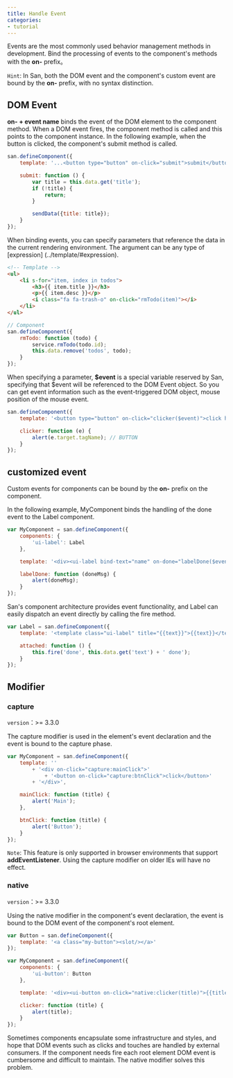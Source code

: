 ```yaml
---
title: Handle Event
categories:
- tutorial
---
```


Events are the most commonly used behavior management methods in development.
Bind the processing of events to the component's methods with the **on-** prefix。

`Hint`: In San, both the DOM event and the component's custom event are bound by the **on-** prefix, with no syntax distinction.


DOM Event
-------

**on- + event name** binds the event of the DOM element to the component method. When a DOM event fires, the component method is called and this points to the component instance. 
In the following example, when the button is clicked, the component's submit method is called.


```javascript
san.defineComponent({
    template: '...<button type="button" on-click="submit">submit</button>',

    submit: function () {
        var title = this.data.get('title');
        if (!title) {
            return;
        }

        sendData({title: title});
    }
});
```

When binding events, you can specify parameters that reference the data in the current rendering environment. The argument can be any type of [expression] (../template/#expression).

```html
<!-- Template -->
<ul>
    <li s-for="item, index in todos">
        <h3>{{ item.title }}</h3>
        <p>{{ item.desc }}</p>
        <i class="fa fa-trash-o" on-click="rmTodo(item)"></i>
    </li>
</ul>
```

```javascript
// Component
san.defineComponent({
    rmTodo: function (todo) {
        service.rmTodo(todo.id);
        this.data.remove('todos', todo);
    }
});
```

When specifying a parameter, **$event** is a special variable reserved by San, specifying that $event will be referenced to the DOM Event object. 
So you can get event information such as the event-triggered DOM object, mouse position of the mouse event.

```javascript
san.defineComponent({
    template: '<button type="button" on-click="clicker($event)">click here</button>',

    clicker: function (e) {
        alert(e.target.tagName); // BUTTON
    }
});
```




customized event
--------

Custom events for components can be bound by the **on-** prefix on the component.

In the following example, MyComponent binds the handling of the done event to the Label component.

```javascript
var MyComponent = san.defineComponent({
    components: {
        'ui-label': Label
    },

    template: '<div><ui-label bind-text="name" on-done="labelDone($event)"></ui-label></div>',

    labelDone: function (doneMsg) {
        alert(doneMsg);
    }
});
```

San's component architecture provides event functionality, and Label can easily dispatch an event directly by calling the fire method.

```javascript
var Label = san.defineComponent({
    template: '<template class="ui-label" title="{{text}}">{{text}}</template>',

    attached: function () {
        this.fire('done', this.data.get('text') + ' done');
    }
});
```


Modifier
--------

### capture

`version`：>= 3.3.0

The capture modifier is used in the element's event declaration and the event is bound to the capture phase.

```javascript
var MyComponent = san.defineComponent({
    template: ''
        + '<div on-click="capture:mainClick">'
            + '<button on-click="capture:btnClick">click</button>'
        + '</div>',

    mainClick: function (title) {
        alert('Main');
    },

    btnClick: function (title) {
        alert('Button');
    }
});
```

`Note`: This feature is only supported in browser environments that support **addEventListener**. Using the capture modifier on older IEs will have no effect.

### native

`version`：>= 3.3.0


Using the native modifier in the component's event declaration, the event is bound to the DOM event of the component's root element.

```javascript
var Button = san.defineComponent({
    template: '<a class="my-button"><slot/></a>'
});

var MyComponent = san.defineComponent({
    components: {
        'ui-button': Button
    },

    template: '<div><ui-button on-click="native:clicker(title)">{{title}}</ui-button></div>',

    clicker: function (title) {
        alert(title);
    }
});
```

Sometimes components encapsulate some infrastructure and styles, and hope that DOM events such as clicks and touches are handled by external consumers. 
If the component needs fire each root element DOM event is cumbersome and difficult to maintain. The native modifier solves this problem.


